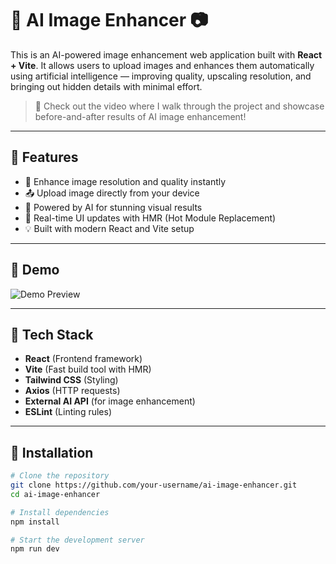 # 🧠 AI Image Enhancer 📷

This is an AI-powered image enhancement web application built with **React + Vite**. It allows users to upload images and enhances them automatically using artificial intelligence — improving quality, upscaling resolution, and bringing out hidden details with minimal effort.

> 🎥 Check out the video where I walk through the project and showcase before-and-after results of AI image enhancement!

---

## 🚀 Features

- 🌟 Enhance image resolution and quality instantly
- 📤 Upload image directly from your device
- 🧠 Powered by AI for stunning visual results
- 🔁 Real-time UI updates with HMR (Hot Module Replacement)
- 💡 Built with modern React and Vite setup

---

## 📸 Demo

![Demo Preview](demo-screenshot.png)

---

## 🧰 Tech Stack

- **React** (Frontend framework)
- **Vite** (Fast build tool with HMR)
- **Tailwind CSS** (Styling)
- **Axios** (HTTP requests)
- **External AI API** (for image enhancement)
- **ESLint** (Linting rules)

---

## 🧪 Installation

```bash
# Clone the repository
git clone https://github.com/your-username/ai-image-enhancer.git
cd ai-image-enhancer

# Install dependencies
npm install

# Start the development server
npm run dev
